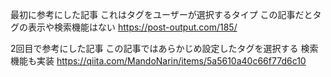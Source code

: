 最初に参考にした記事
これはタグをユーザーが選択するタイプ
この記事だとタグの表示や検索機能はない
https://post-output.com/185/

2回目で参考にした記事
この記事ではあらかじめ設定したタグを選択する
検索機能も実装
https://qiita.com/MandoNarin/items/5a5610a40c66f77d6c10